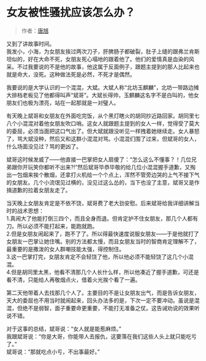 # 女友被性骚扰应该怎么办？

> 作者：[唐旭](：https://www.zhihu.com/question/21407330/answer/18139705)

又到了讲故事时间。  
我发小，小海，为女朋友挨过两次刀子，肝脾肠子都破裂，肚子上缝的跟弗兰肯斯坦似的，好在大命不死，女朋友死心塌地的跟着他了。他们的爱情真是血染的风采。不过我要说的不是他的故事，他这属于反面例子，跟题主提到的那人比起来也就是命大，没死。这种做法死是必然，不死才是偶然。  
  
我要说的是大学认识的一个混混，大斌。大斌人称“北坊玉麒麟”，北坊一带路边摊大排档老板见了他都得叫声“斌哥”。大斌长得帅，玉麒麟这名字不是白叫的，他女朋友们也极为漂亮，站在一起那就是一对璧人。  
  
有天晚上斌哥和女朋友在外面吃完饭，从个黑灯瞎火的胡同抄近路回家。胡同里七八个小混混对着他女朋友吹口哨。这女人就跟题主提到的女人一样，觉得受了莫大的委屈，必须当面把这口气出了。但大斌就跟没听见一样拽着她继续走。女人暴怒了，骂大斌没种，然后又和这群小混混对骂。小混混们围了过来，但斌哥的女人，什么场面没见过？骂的更凶了。  
  
斌哥这时候发威了——他直接一巴掌把女人扇傻了：“怎么这么不懂事？！几位兄弟跟你开玩笑你都听不出来?!”然后斌哥毕恭毕敬的给几位小混混握手道歉，又掏出一包烟来挨个散烟，还拿打火机给一个个点上，浑然不管旁边哭的上气不接下气的女朋友。几个小流氓见过横的，没见过这么怂的，当下也没了主意，斌哥又是作揖道歉的拉着女朋友走了。  
  
当天晚上女朋友肯定是不依不饶，斌哥费了老大劲安慰。后来斌哥给我详细讲解当时的战术思想：  
1.真闹大了他能打倒三四个，而且全身而退。但肯定护不住女朋友，那几个人都有刀。所以必须不能打起来，能跑就跑。  
2.但是女朋友闹起来了，跑不了了。所以得最快速度说服女朋友——于是他就打了女朋友一巴掌让她住嘴。别的方法都太慢，而且女朋友当时的智商肯定理解不了，最重要的是撒泼的女人群嘲技能太强，得控制住。  
3.这一巴掌打完，女朋友肯定不会轻饶了他，所以他必须不能轻饶了这几个小混混。  
4.但是胡同里太黑，他看不清那几个人长什么样，所以他凑近了握手道歉，可还是看不清，只能给人再敬烟点火，借着火光挨个看了一遍。  
  
第二天他带着人去找那几个人了。主要目的不是让女朋友出气，而是告诉女朋友，天大的委屈也不用当时就闹起来，回头办法多的是，下次一定不要冲动。虽说是混混，但绝不是弱智，面子重要命更重要，不能打无准备之仗。这告诫劝说的效果听说不错。  
  
对于这事的总结，斌哥说：“女人就是能惹麻烦。”  
我跟斌哥说：“你是大哥，你能带人去报仇，这要落在我们这些人头上就只能吃亏了。”  
斌哥说：“那就吃点小亏，不出事最好。”